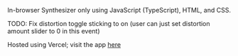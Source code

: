 In-browser Synthesizer only using JavaScript (TypeScript), HTML, and CSS.

TODO: Fix distortion toggle sticking to on (user can just set distortion amount slider to 0 in this event)

Hosted using Vercel; visit the app [here](https://rmb-synth.vercel.app/)